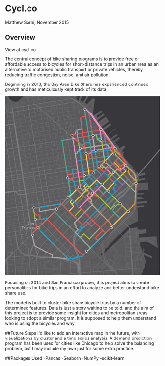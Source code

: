 # Cycl.co

Matthew Sarni, November 2015

## Overview

View at cycl.co

The central concept of bike sharing programs is to provide
free or affordable access to bicycles for short-distance trips in an urban area
as an alternative to motorised public transport or private vehicles, thereby
reducing traffic congestion, noise, and air pollution.

Beginning in 2013, the Bay Area Bike Share has experienced continued growth
and has meticulously kept track of its data.

![alt text](https://github.com/mattsarn/cycl.co/blob/master/webapp/static/dist/img/clustered.png "Clusters")

Focusing on 2014 and San Francisco proper, this project aims
to create personalities for bike trips in an effort to analyze and
better understand bike share use.

The model is built to cluster bike share bicycle trips by a number of determined features. 
Data is just a story waiting to be told, and the aim of this project is to provide some insight
for cities and metropolitan areas looking to adopt a similar program. It is supposed to help
them understand who is using the bicycles and why.

##Future Steps
I'd like to add an interactive map in the future, with visualizations by cluster and a time series
analysis. A demand prediction program has been used for cities like Chicago to help solve
the balancing problem, but I may include my own just for some extra practice.

##Packages Used
-Pandas
-Seaborn
-NumPy
-scikit-learn